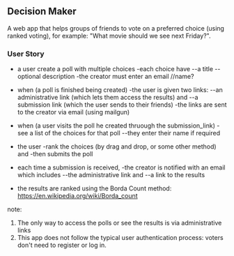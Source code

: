 ## Decision Maker
A web app that helps groups of friends to vote on a preferred choice (using ranked voting), for example: "What movie should we see next Friday?".

### User Story
* a user create a poll with multiple choices
 -each choice have 
  --a title
  --optional description
 -the creator must enter an email  //name?

* when (a poll is finished being created) 
 -the user is given two links: 
  --an administrative link (which lets them access the results) and 
  --a submission link (which the user sends to their friends)
 -the links are sent to the creator via email (using mailgun)

* when (a user visits the poll he created thruough the submission_link) 
  -see a list of the choices for that poll 
   --they enter their name if required

* the user
  -rank the choices (by drag and drop, or some other method) and 
  -then submits the poll

* each time a submission is received, 
  -the creator is notified with an email 
   which includes 
  --the administrative link and 
  --a link to the results

* the results are ranked using 
    the Borda Count method: https://en.wikipedia.org/wiki/Borda_count

note: 
1. The only way to access the polls or see the results is via administrative links
2. This app does not follow the typical user authentication process: voters don't need to register or log in.

